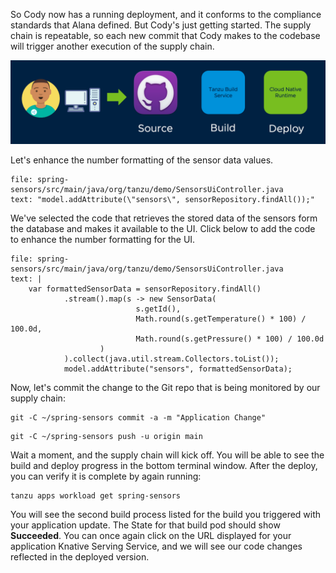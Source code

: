So Cody now has a running deployment, and it conforms to the compliance standards that Alana defined. But Cody's just getting started. The supply chain is repeatable, so each new commit that Cody makes to the codebase will trigger another execution of the supply chain.

![Iterate](images/iterate.png)

Let's enhance the number formatting of the sensor data values.

```editor:select-matching-text
file: spring-sensors/src/main/java/org/tanzu/demo/SensorsUiController.java
text: "model.addAttribute(\"sensors\", sensorRepository.findAll());"
```

We've selected the code that retrieves the stored data of the sensors form the database and makes it available to the UI. Click below to add the code to enhance the number formatting for the UI.

```editor:replace-text-selection
file: spring-sensors/src/main/java/org/tanzu/demo/SensorsUiController.java
text: |
    var formattedSensorData = sensorRepository.findAll()
            .stream().map(s -> new SensorData(
                            s.getId(),
                            Math.round(s.getTemperature() * 100) / 100.0d,
                            Math.round(s.getPressure() * 100) / 100.0d
                    )
            ).collect(java.util.stream.Collectors.toList());
            model.addAttribute("sensors", formattedSensorData);
```

Now, let's commit the change to the Git repo that is being monitored by our supply chain:

```execute
git -C ~/spring-sensors commit -a -m "Application Change"
```

```execute
git -C ~/spring-sensors push -u origin main
```

Wait a moment, and the supply chain will kick off. You will be able to see the build and deploy progress in the bottom terminal window. After the deploy, you can verify it is complete by again running:

```execute
tanzu apps workload get spring-sensors
```

You will see the second build process listed for the build you triggered with your application update. The State for that build pod should show **Succeeded**. You can once again click on the URL displayed for your application Knative Serving Service, and we will see our code changes reflected in the deployed version.
